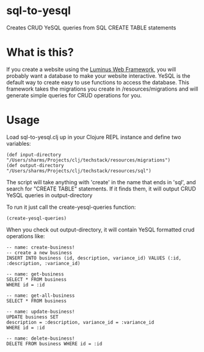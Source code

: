 # sql-to-yesql
Creates CRUD YeSQL queries from SQL CREATE TABLE statements

# What is this?
If you create a website using the [Luminus Web Framework](http://www.luminusweb.net), you will probably want a database to make your website interactive.  YeSQL is the default way to create easy to use functions to access the database.  This framework takes the migrations you create in /resources/migrations and will generate simple queries for CRUD operations for you.

# Usage
Load sql-to-yesql.clj up in your Clojure REPL instance and define two variables:

```
(def input-directory "/Users/sharms/Projects/clj/techstack/resources/migrations")
(def output-directory "/Users/sharms/Projects/clj/techstack/resources/sql")
```

The script will take anything with 'create' in the name that ends in 'sql', and search for "CREATE TABLE"
statements.  If it finds them, it will output CRUD YeSQL queries in output-directory

To run it just call the create-yesql-queries function:
```
(create-yesql-queries)
```

When you check out output-directory, it will contain YeSQL formatted crud operations like:

```
-- name: create-business!
-- create a new business
INSERT INTO business (id, description, variance_id) VALUES (:id, :description, :variance_id)

-- name: get-business
SELECT * FROM business
WHERE id = :id

-- name: get-all-business
SELECT * FROM business

-- name: update-business!
UPDATE business SET
description = :description, variance_id = :variance_id
WHERE id = :id

-- name: delete-business!
DELETE FROM business WHERE id = :id
```
